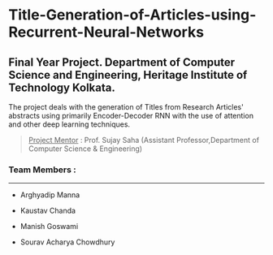 # Title-Generation-of-Articles-using-Recurrent-Neural-Networks
## Final Year Project. Department of Computer Science and Engineering, Heritage Institute of Technology Kolkata.

The project deals with the generation of Titles from Research Articles' abstracts using primarily Encoder-Decoder RNN with the use of attention and other deep learning techniques.

> <ins>Project Mentor</ins> : Prof. Sujay Saha (Assistant Professor,Department of Computer Science & Engineering)

### Team Members : 
___
* Arghyadip Manna

* Kaustav Chanda

* Manish Goswami

* Sourav Acharya Chowdhury

